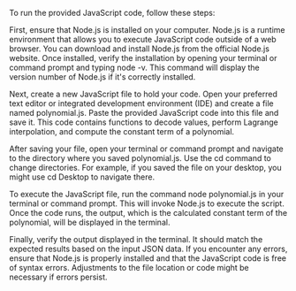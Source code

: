 To run the provided JavaScript code, follow these steps:

First, ensure that Node.js is installed on your computer. Node.js is a runtime environment that allows you to execute JavaScript code outside of a web browser. You can download and install Node.js from the official Node.js website. Once installed, verify the installation by opening your terminal or command prompt and typing node -v. This command will display the version number of Node.js if it's correctly installed.

Next, create a new JavaScript file to hold your code. Open your preferred text editor or integrated development environment (IDE) and create a file named polynomial.js. Paste the provided JavaScript code into this file and save it. This code contains functions to decode values, perform Lagrange interpolation, and compute the constant term of a polynomial.

After saving your file, open your terminal or command prompt and navigate to the directory where you saved polynomial.js. Use the cd command to change directories. For example, if you saved the file on your desktop, you might use cd Desktop to navigate there.

To execute the JavaScript file, run the command node polynomial.js in your terminal or command prompt. This will invoke Node.js to execute the script. Once the code runs, the output, which is the calculated constant term of the polynomial, will be displayed in the terminal.

Finally, verify the output displayed in the terminal. It should match the expected results based on the input JSON data. If you encounter any errors, ensure that Node.js is properly installed and that the JavaScript code is free of syntax errors. Adjustments to the file location or code might be necessary if errors persist.

